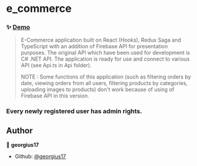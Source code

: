 # e_commerce

### ✨ [Demo](https://georgius17.github.io/produkty)

> E-Commerce application built on React (Hooks), Redux Saga and TypeScript with an addition of Firebase API for presentation purposes. 
> The original API which have been used for development is C# .NET API. The application is ready for use and connect to various API (see Api.ts in Api folder).
>
> NOTE : Some functions of this application (such as filtering orders by date, viewing orders from all users, filtering products by categories, uploading images to products)
> don't work because of using of Firebase API in this version. 
> 
### Every newly registered user has admin rights.

## Author

👤 **georgius17**

* Github: [@georgius17](https://github.com/georgius17)
